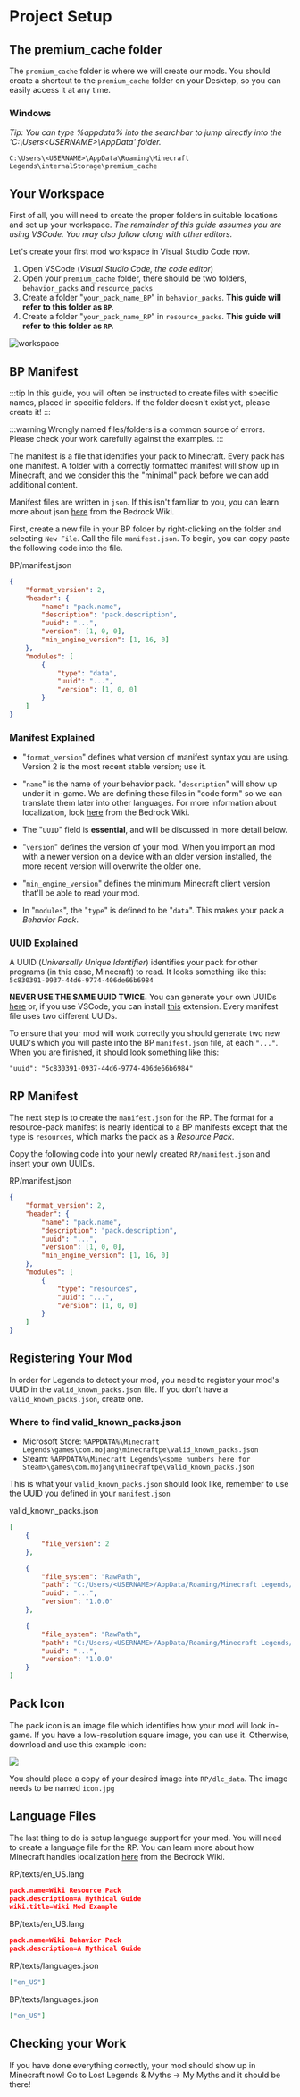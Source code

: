 # Project Setup

## The premium_cache folder

The `premium_cache` folder is where we will create our mods. You should create a shortcut to the `premium_cache` folder on your Desktop, so you can easily access it at any time.

### Windows

_Tip: You can type %appdata% into the searchbar to jump directly into the 'C:\Users\<USERNAME>\AppData\' folder._

`C:\Users\<USERNAME>\AppData\Roaming\Minecraft Legends\internalStorage\premium_cache`

## Your Workspace

First of all, you will need to create the proper folders in suitable locations and set up your workspace.
_The remainder of this guide assumes you are using VSCode. You may also follow along with other editors._

Let's create your first mod workspace in Visual Studio Code now.

1. Open VSCode (_Visual Studio Code, the code editor_)
2. Open your `premium_cache` folder, there should be two folders, `behavior_packs` and `resource_packs`
3. Create a folder "`your_pack_name_BP`" in `behavior_packs`. **This guide will refer to this folder as `BP`**.
4. Create a folder "`your_pack_name_RP`" in `resource_packs`. **This guide will refer to this folder as `RP`**.

![workspace](/images/workspace.png)

## BP Manifest

:::tip
In this guide, you will often be instructed to create files with specific names, placed in specific folders. If the folder doesn't exist yet, please create it!
:::

:::warning
Wrongly named files/folders is a common source of errors. Please check your work carefully against the examples.
:::

The manifest is a file that identifies your pack to Minecraft. Every pack has one manifest. A folder with a correctly formatted manifest will show up in Minecraft, and we consider this the "minimal" pack before we can add additional content.

Manifest files are written in `json`. If this isn't familiar to you, you can learn more about json [here](https://wiki.bedrock.dev/guide/understanding-json.html) from the Bedrock Wiki.

First, create a new file in your BP folder by right-clicking on the folder and selecting `New File`. Call the file `manifest.json`. To begin, you can copy paste the following code into the file.

<CodeHeader>BP/manifest.json</CodeHeader>

```json
{
    "format_version": 2,
    "header": {
        "name": "pack.name",
        "description": "pack.description",
        "uuid": "...",
        "version": [1, 0, 0],
        "min_engine_version": [1, 16, 0]
    },
    "modules": [
        {
            "type": "data",
            "uuid": "...",
            "version": [1, 0, 0]
        }
    ]
}
```

### Manifest Explained

-   "`format_version`" defines what version of manifest syntax you are using. Version 2 is the most recent stable version; use it.

-   "`name`" is the name of your behavior pack. "`description`" will show up under it in-game. We are defining these files in "code form" so we can translate them later into other languages. For more information about localization, look [here](https://wiki.bedrock.dev/concepts/text-and-translations.html) from the Bedrock Wiki.

-   The "`UUID`" field is **essential**, and will be discussed in more detail below.

-   "`version`" defines the version of your mod. When you import an mod with a newer version on a device with an older version installed, the more recent version will overwrite the older one.

-   "`min_engine_version`" defines the minimum Minecraft client version that'll be able to read your mod.

-   In "`modules`", the "`type`" is defined to be "`data`". This makes your pack a _Behavior Pack_.

### UUID Explained

A UUID (_Universally Unique Identifier_) identifies your pack for other programs (in this case, Minecraft) to read. It looks something like this: `5c830391-0937-44d6-9774-406de66b6984`

**NEVER USE THE SAME UUID TWICE.** You can generate your own UUIDs [here](https://www.uuidgenerator.net/version4) or, if you use VSCode, you can install [this](https://marketplace.visualstudio.com/items?itemName=netcorext.uuid-generator) extension. Every manifest file uses two different UUIDs.

To ensure that your mod will work correctly you should generate two new UUID's which you will paste into the BP `manifest.json` file, at each `"..."`. When you are finished, it should look something like this:

`"uuid": "5c830391-0937-44d6-9774-406de66b6984"`

## RP Manifest

The next step is to create the `manifest.json` for the RP. The format for a resource-pack manifest is nearly identical to a BP manifests except that the `type` is `resources`, which marks the pack as a _Resource Pack_.

Copy the following code into your newly created `RP/manifest.json` and insert your own UUIDs.

<CodeHeader>RP/manifest.json</CodeHeader>

```json
{
    "format_version": 2,
    "header": {
        "name": "pack.name",
        "description": "pack.description",
        "uuid": "...",
        "version": [1, 0, 0],
        "min_engine_version": [1, 16, 0]
    },
    "modules": [
        {
            "type": "resources",
            "uuid": "...",
            "version": [1, 0, 0]
        }
    ]
}
```

## Registering Your Mod

In order for Legends to detect your mod, you need to register your mod's UUID in the `valid_known_packs.json` file. If you don't have a `valid_known_packs.json`, create one.

### Where to find valid_known_packs.json

-   Microsoft Store: `%APPDATA%\Minecraft Legends\games\com.mojang\minecraftpe\valid_known_packs.json`
-   Steam: `%APPDATA%\Minecraft Legends\<some numbers here for Steam>\games\com.mojang\minecraftpe\valid_known_packs.json`

This is what your `valid_known_packs.json` should look like, remember to use the UUID you defined in your `manifest.json`

<CodeHeader>valid_known_packs.json</CodeHeader>

```json
[
    {
        "file_version": 2
    },

    {
        "file_system": "RawPath",
        "path": "C:/Users/<USERNAME>/AppData/Roaming/Minecraft Legends/internalStorage/premium_cache/resource_packs/your_pack_name_RP",
        "uuid": "...",
        "version": "1.0.0"
    },

    {
        "file_system": "RawPath",
        "path": "C:/Users/<USERNAME>/AppData/Roaming/Minecraft Legends/internalStorage/premium_cache/behavior_packs/your_pack_name_BP",
        "uuid": "...",
        "version": "1.0.0"
    }
]
```

## Pack Icon

The pack icon is an image file which identifies how your mod will look in-game. If you have a low-resolution square image, you can use it. Otherwise, download and use this example icon:

![](/images/mod_ico.png)

You should place a copy of your desired image into `RP/dlc_data`. The image needs to be named `icon.jpg`

## Language Files

The last thing to do is setup language support for your mod. You will need to create a language file for the RP. You can learn more about how Minecraft handles localization [here](https://wiki.bedrock.dev/concepts/text-and-translations.html) from the Bedrock Wiki.

<CodeHeader>RP/texts/en_US.lang</CodeHeader>

```json
pack.name=Wiki Resource Pack
pack.description=A Mythical Guide
wiki.title=Wiki Mod Example
```

<CodeHeader>BP/texts/en_US.lang</CodeHeader>

```json
pack.name=Wiki Behavior Pack
pack.description=A Mythical Guide
```

<CodeHeader>RP/texts/languages.json</CodeHeader>

```json
["en_US"]
```

<CodeHeader>BP/texts/languages.json</CodeHeader>

```json
["en_US"]
```

## Checking your Work

If you have done everything correctly, your mod should show up in Minecraft now! Go to Lost Legends & Myths -> My Myths and it should be there!
